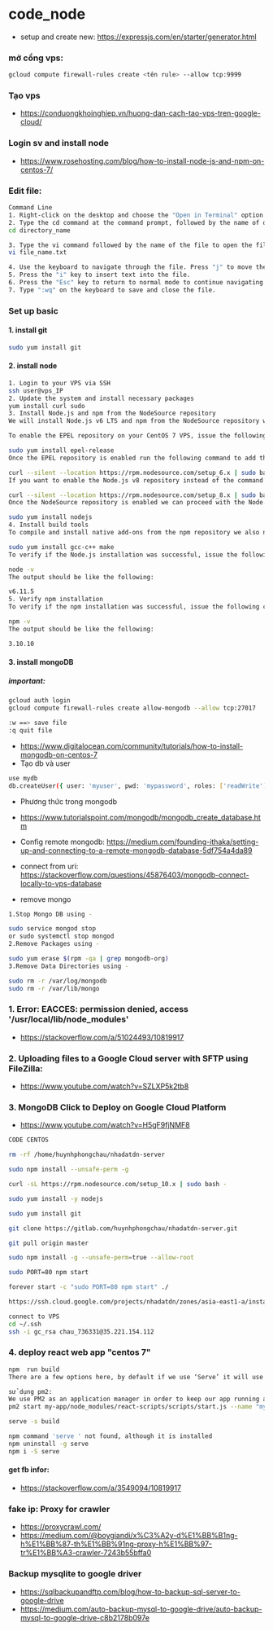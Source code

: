 # code_node
- setup and create new: https://expressjs.com/en/starter/generator.html

### mở cổng vps: 
```sh
gcloud compute firewall-rules create <tên rule> --allow tcp:9999
```

### Tạo vps
- https://conduongkhoinghiep.vn/huong-dan-cach-tao-vps-tren-google-cloud/

### Login sv and install node 
- https://www.rosehosting.com/blog/how-to-install-node-js-and-npm-on-centos-7/

### Edit file:
```sh
Command Line
1. Right-click on the desktop and choose the "Open in Terminal" option from the menu that appears.
2. Type the cd command at the command prompt, followed by the name of directory that contains the text file:
cd directory_name

3. Type the vi command followed by the name of the file to open the file in Vi:
vi file_name.txt

4. Use the keyboard to navigate through the file. Press "j" to move the cursor down, "k" to move the cursor up, "h" to move the cursor left and "l" to move the cursor right.
5. Press the "i" key to insert text into the file.
6. Press the "Esc" key to return to normal mode to continue navigating through the file.
7. Type ":wq" on the keyboard to save and close the file.
```

### Set up basic
#### 1. install git
```sh
sudo yum install git
```
#### 2. install node
```sh
1. Login to your VPS via SSH
ssh user@vps_IP
2. Update the system and install necessary packages
yum install curl sudo
3. Install Node.js and npm from the NodeSource repository
We will install Node.js v6 LTS and npm from the NodeSource repository which depends on the EPEL repository being available.

To enable the EPEL repository on your CentOS 7 VPS, issue the following command:

sudo yum install epel-release
Once the EPEL repository is enabled run the following command to add the Node.js v6 LTS repository:

curl --silent --location https://rpm.nodesource.com/setup_6.x | sudo bash -
If you want to enable the Node.js v8 repository instead of the command above run the following command:

curl --silent --location https://rpm.nodesource.com/setup_8.x | sudo bash -
Once the NodeSource repository is enabled we can proceed with the Node.js v6 LTS and npm installation:

sudo yum install nodejs
4. Install build tools
To compile and install native add-ons from the npm repository we also need to install build tools:

sudo yum install gcc-c++ make
To verify if the Node.js installation was successful, issue the following command:

node -v
The output should be like the following:

v6.11.5
5. Verify npm installation
To verify if the npm installation was successful, issue the following command:

npm -v
The output should be like the following:

3.10.10
```

#### 3. install mongoDB

##### important:
```sh
gcloud auth login
gcloud compute firewall-rules create allow-mongodb --allow tcp:27017

:w ==> save file
:q quit file
```
 - https://www.digitalocean.com/community/tutorials/how-to-install-mongodb-on-centos-7
 - Tạo db và user
 ```sh
 use mydb
db.createUser({ user: 'myuser', pwd: 'mypassword', roles: ['readWrite'] })
 ```
 - Phương thức trong mongodb
 - https://www.tutorialspoint.com/mongodb/mongodb_create_database.htm
 - Config remote mongodb: https://medium.com/founding-ithaka/setting-up-and-connecting-to-a-remote-mongodb-database-5df754a4da89
 - connect from uri: https://stackoverflow.com/questions/45876403/mongodb-connect-locally-to-vps-database
 
 - remove mongo
 ```sh 
 1.Stop Mongo DB using -

sudo service mongod stop
or sudo systemctl stop mongod
2.Remove Packages using -

sudo yum erase $(rpm -qa | grep mongodb-org)
3.Remove Data Directories using -

sudo rm -r /var/log/mongodb
sudo rm -r /var/lib/mongo
```

### 1. Error: EACCES: permission denied, access '/usr/local/lib/node_modules'
- https://stackoverflow.com/a/51024493/10819917

### 2. Uploading files to a Google Cloud server with SFTP using FileZilla:
- https://www.youtube.com/watch?v=SZLXP5k2tb8

### 3. MongoDB Click to Deploy on Google Cloud Platform
- https://www.youtube.com/watch?v=H5gF9fjNMF8



```sh
CODE CENTOS

rm -rf /home/huynhphongchau/nhadatdn-server

sudo npm install --unsafe-perm -g

curl -sL https://rpm.nodesource.com/setup_10.x | sudo bash -

sudo yum install -y nodejs

sudo yum install git

git clone https://gitlab.com/huynhphongchau/nhadatdn-server.git

git pull origin master

sudo npm install -g --unsafe-perm=true --allow-root

sudo PORT=80 npm start

forever start -c "sudo PORT=80 npm start" ./

https://ssh.cloud.google.com/projects/nhadatdn/zones/asia-east1-a/instances/nhadatdn-vps-1?authuser=0&hl=en_US&projectNumber=478345864763

connect to VPS
cd ~/.ssh
ssh -i gc_rsa chau_736331@35.221.154.112
```

### 4. deploy react web app "centos 7"
```sh
npm  run build
There are a few options here, by default if we use ‘Serve’ it will use port 5000;  This is run by calling the following :

sử dụng pm2:
We use PM2 as an application manager in order to keep our app running after we log out of the server.
pm2 start my-app/node_modules/react-scripts/scripts/start.js --name "my-app"

serve -s build

npm command 'serve ' not found, although it is installed
npm uninstall -g serve 
npm i -S serve
```

#### get fb infor:
- https://stackoverflow.com/a/3549094/10819917

### fake ip: Proxy for crawler
- https://proxycrawl.com/
- https://medium.com/@boygiandi/x%C3%A2y-d%E1%BB%B1ng-h%E1%BB%87-th%E1%BB%91ng-proxy-h%E1%BB%97-tr%E1%BB%A3-crawler-7243b55bffa0

### Backup mysqlite to google driver
- https://sqlbackupandftp.com/blog/how-to-backup-sql-server-to-google-drive
- https://medium.com/auto-backup-mysql-to-google-drive/auto-backup-mysql-to-google-drive-c8b2178b097e
